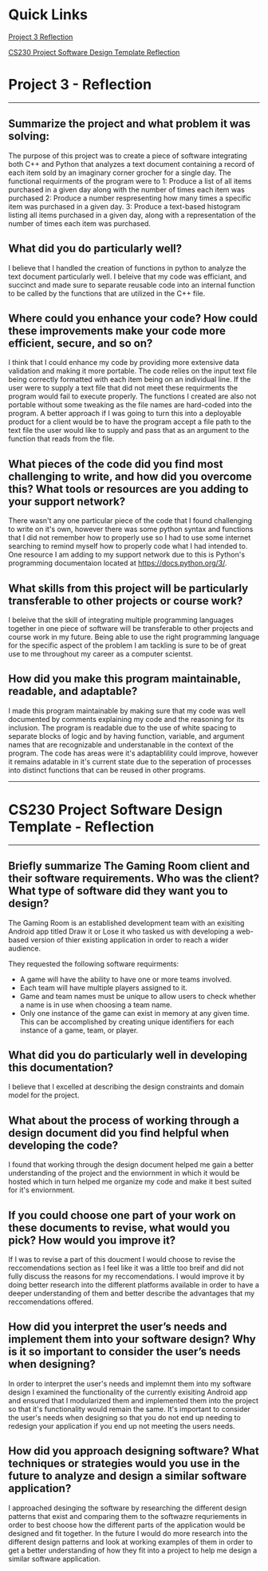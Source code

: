 # Quick Links
[Project 3 Reflection](#project-3---reflection)

[CS230 Project Software Design Template Reflection](#cs230-project-software-design-template---reflection)
# Project 3 - Reflection
------------------------
## Summarize the project and what problem it was solving:
  The purpose of this project was to create a piece of software integrating both C++ and Python that analyzes a text document containing a record of each item sold by an imaginary corner grocher for a single day. 
  The functional requirments of the program were to 
     1: Produce a list of all items purchased in a given day along with the number of times each item was purchased
     2: Produce a number respresenting how many times a specific item was purchased in a given day.
     3: Produce a text-based histogram listing all items purchased in a given day, along with a representation of the number of times each item was purchased.
     
## What did you do particularly well?
  I believe that I handled the creation of functions in python to analyze the text document particularly well. I beleive that my code was efficiant, and succinct and made sure 
  to separate reusable code into an internal function to be called by the functions that are utilized in the C++ file.
  
## Where could you enhance your code? How could these improvements make your code more efficient, secure, and so on?
  I think that I could enhance my code by providing more extensive data validation and making it more portable. The code relies on the input text file being correctly formatted
  with each item being on an individual line. If the user were to supply a text file that did not meet these requirments the program would fail to execute properly.
  The functions I created are also not portable without some tweaking as the file names are hard-coded into the program. A better approach if I was going to turn this into
  a deployable product for a client would be to have the program accept a file path to the text file the user would like to supply and pass that as an argument to the function 
  that reads from the file.
  
## What pieces of the code did you find most challenging to write, and how did you overcome this? What tools or resources are you adding to your support network?
  There wasn't any one particular piece of the code that I found challenging to write on it's own, however there was some python syntax and functions that I did not remember
  how to properly use so I had to use some internet searching to remind myself how to properly code what I had intended to. One resource I am adding to my support network due
  to this is Python's programming documentaion located at https://docs.python.org/3/. 
  

## What skills from this project will be particularly transferable to other projects or course work?
  I beleive that the skill of integrating multiple programming languages together in one piece of software will be transferable to other projects and course work in my future. 
  Being able to use the right programming language for the specific aspect of the problem I am tackling is sure to be of great use to me throughout my career as a computer
  scientst.
  
## How did you make this program maintainable, readable, and adaptable? 
  I made this program maintainable by making sure that my code was well documented by comments explaining my code and the reasoning for its inclusion.
  The program is readable due to the use of white spacing to separate blocks of logic and by having function, variable, and argument names that are recognizable and
  understanable in the context of the program. The code has areas were it's adaptablility could improve, however it remains adatable in it's current state due to the seperation
  of processes into distinct functions that can be reused in other programs. 

-----------------------------------------------------

# CS230 Project Software Design Template - Reflection
-----------------------------------------------------
## Briefly summarize The Gaming Room client and their software requirements. Who was the client? What type of software did they want you to design?
The Gaming Room is an established development team with an exisiting Android app titled Draw it or Lose it who tasked us with developing a web-based version of thier existing application in order to reach a wider audience.

They requested the following software requirments:
- A game will have the ability to have one or more teams involved.
- Each team will have multiple players assigned to it.
- Game and team names must be unique to allow users to check whether a name is in use when choosing a team name.
- Only one instance of the game can exist in memory at any given time. This can be accomplished by creating unique identifiers for each instance of a game, team, or player.

## What did you do particularly well in developing this documentation?
I believe that I excelled at describing the design constraints and domain model for the project.

## What about the process of working through a design document did you find helpful when developing the code?
I found that working through the design document helped me gain a better understanding of the project and the enviornment in which it would be hosted which in turn helped me organize my code and make it best suited for it's enviornment. 

## If you could choose one part of your work on these documents to revise, what would you pick? How would you improve it?
If I was to revise a part of this doucment I would choose to revise the reccomendations section as I feel like it was a little too breif and did not fully discuss the reasons for my reccomendations. I would improve it by doing better research into the different platforms available in order to have a deeper understanding of them and better describe the advantages that my reccomendations offered. 

## How did you interpret the user’s needs and implement them into your software design? Why is it so important to consider the user’s needs when designing?
In order to interpret the user's needs and implemnt them into my software design I examined the functionality of the currently exisiting Android app and ensured that I modularized them and implemented them into the project so that it's functionality would remain the same. It's important to consider the user's needs when designing so that you do not end up needing to redesign your application if you end up not meeting the users needs.

## How did you approach designing software? What techniques or strategies would you use in the future to analyze and design a similar software application?
I approached desinging the software by researching the different design patterns that exist and comparing them to the softwazre requriements in order to best choose how the different parts of the application would be designed and fit together. In the future I would do more research into the different design patterns and look at working examples of them in order to get a better understanding of how they fit into a project to help me design a similar software application. 
